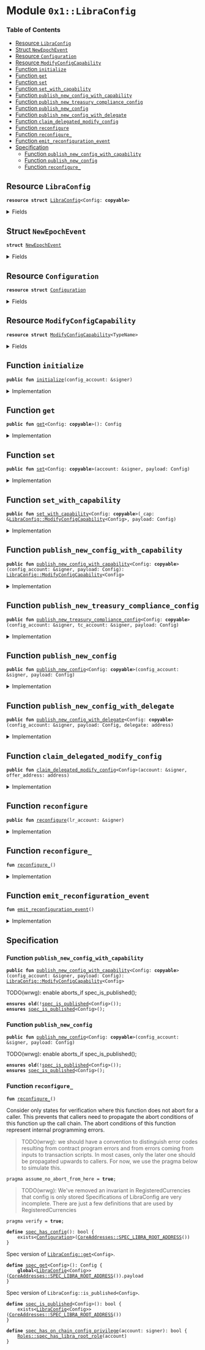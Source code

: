 
<a name="0x1_LibraConfig"></a>

# Module `0x1::LibraConfig`

### Table of Contents

-  [Resource `LibraConfig`](#0x1_LibraConfig_LibraConfig)
-  [Struct `NewEpochEvent`](#0x1_LibraConfig_NewEpochEvent)
-  [Resource `Configuration`](#0x1_LibraConfig_Configuration)
-  [Resource `ModifyConfigCapability`](#0x1_LibraConfig_ModifyConfigCapability)
-  [Function `initialize`](#0x1_LibraConfig_initialize)
-  [Function `get`](#0x1_LibraConfig_get)
-  [Function `set`](#0x1_LibraConfig_set)
-  [Function `set_with_capability`](#0x1_LibraConfig_set_with_capability)
-  [Function `publish_new_config_with_capability`](#0x1_LibraConfig_publish_new_config_with_capability)
-  [Function `publish_new_treasury_compliance_config`](#0x1_LibraConfig_publish_new_treasury_compliance_config)
-  [Function `publish_new_config`](#0x1_LibraConfig_publish_new_config)
-  [Function `publish_new_config_with_delegate`](#0x1_LibraConfig_publish_new_config_with_delegate)
-  [Function `claim_delegated_modify_config`](#0x1_LibraConfig_claim_delegated_modify_config)
-  [Function `reconfigure`](#0x1_LibraConfig_reconfigure)
-  [Function `reconfigure_`](#0x1_LibraConfig_reconfigure_)
-  [Function `emit_reconfiguration_event`](#0x1_LibraConfig_emit_reconfiguration_event)
-  [Specification](#0x1_LibraConfig_Specification)
    -  [Function `publish_new_config_with_capability`](#0x1_LibraConfig_Specification_publish_new_config_with_capability)
    -  [Function `publish_new_config`](#0x1_LibraConfig_Specification_publish_new_config)
    -  [Function `reconfigure_`](#0x1_LibraConfig_Specification_reconfigure_)



<a name="0x1_LibraConfig_LibraConfig"></a>

## Resource `LibraConfig`



<pre><code><b>resource</b> <b>struct</b> <a href="#0x1_LibraConfig">LibraConfig</a>&lt;Config: <b>copyable</b>&gt;
</code></pre>



<details>
<summary>Fields</summary>


<dl>
<dt>

<code>payload: Config</code>
</dt>
<dd>

</dd>
</dl>


</details>

<a name="0x1_LibraConfig_NewEpochEvent"></a>

## Struct `NewEpochEvent`



<pre><code><b>struct</b> <a href="#0x1_LibraConfig_NewEpochEvent">NewEpochEvent</a>
</code></pre>



<details>
<summary>Fields</summary>


<dl>
<dt>

<code>epoch: u64</code>
</dt>
<dd>

</dd>
</dl>


</details>

<a name="0x1_LibraConfig_Configuration"></a>

## Resource `Configuration`



<pre><code><b>resource</b> <b>struct</b> <a href="#0x1_LibraConfig_Configuration">Configuration</a>
</code></pre>



<details>
<summary>Fields</summary>


<dl>
<dt>

<code>epoch: u64</code>
</dt>
<dd>

</dd>
<dt>

<code>last_reconfiguration_time: u64</code>
</dt>
<dd>

</dd>
<dt>

<code>events: <a href="Event.md#0x1_Event_EventHandle">Event::EventHandle</a>&lt;<a href="#0x1_LibraConfig_NewEpochEvent">LibraConfig::NewEpochEvent</a>&gt;</code>
</dt>
<dd>

</dd>
</dl>


</details>

<a name="0x1_LibraConfig_ModifyConfigCapability"></a>

## Resource `ModifyConfigCapability`



<pre><code><b>resource</b> <b>struct</b> <a href="#0x1_LibraConfig_ModifyConfigCapability">ModifyConfigCapability</a>&lt;TypeName&gt;
</code></pre>



<details>
<summary>Fields</summary>


<dl>
<dt>

<code>dummy_field: bool</code>
</dt>
<dd>

</dd>
</dl>


</details>

<a name="0x1_LibraConfig_initialize"></a>

## Function `initialize`



<pre><code><b>public</b> <b>fun</b> <a href="#0x1_LibraConfig_initialize">initialize</a>(config_account: &signer)
</code></pre>



<details>
<summary>Implementation</summary>


<pre><code><b>public</b> <b>fun</b> <a href="#0x1_LibraConfig_initialize">initialize</a>(
    config_account: &signer,
) {
    <b>assert</b>(<a href="LibraTimestamp.md#0x1_LibraTimestamp_is_genesis">LibraTimestamp::is_genesis</a>(), ENOT_GENESIS);
    // Operational constraint
    <b>assert</b>(<a href="Signer.md#0x1_Signer_address_of">Signer::address_of</a>(config_account) == <a href="CoreAddresses.md#0x1_CoreAddresses_LIBRA_ROOT_ADDRESS">CoreAddresses::LIBRA_ROOT_ADDRESS</a>(), EINVALID_SINGLETON_ADDRESS);
    move_to&lt;<a href="#0x1_LibraConfig_Configuration">Configuration</a>&gt;(
        config_account,
        <a href="#0x1_LibraConfig_Configuration">Configuration</a> {
            epoch: 0,
            last_reconfiguration_time: 0,
            events: <a href="Event.md#0x1_Event_new_event_handle">Event::new_event_handle</a>&lt;<a href="#0x1_LibraConfig_NewEpochEvent">NewEpochEvent</a>&gt;(config_account),
        }
    );
}
</code></pre>



</details>

<a name="0x1_LibraConfig_get"></a>

## Function `get`



<pre><code><b>public</b> <b>fun</b> <a href="#0x1_LibraConfig_get">get</a>&lt;Config: <b>copyable</b>&gt;(): Config
</code></pre>



<details>
<summary>Implementation</summary>


<pre><code><b>public</b> <b>fun</b> <a href="#0x1_LibraConfig_get">get</a>&lt;Config: <b>copyable</b>&gt;(): Config
<b>acquires</b> <a href="#0x1_LibraConfig">LibraConfig</a> {
    <b>let</b> addr = <a href="CoreAddresses.md#0x1_CoreAddresses_LIBRA_ROOT_ADDRESS">CoreAddresses::LIBRA_ROOT_ADDRESS</a>();
    <b>assert</b>(exists&lt;<a href="#0x1_LibraConfig">LibraConfig</a>&lt;Config&gt;&gt;(addr), ECONFIG_DOES_NOT_EXIST);
    *&borrow_global&lt;<a href="#0x1_LibraConfig">LibraConfig</a>&lt;Config&gt;&gt;(addr).payload
}
</code></pre>



</details>

<a name="0x1_LibraConfig_set"></a>

## Function `set`



<pre><code><b>public</b> <b>fun</b> <a href="#0x1_LibraConfig_set">set</a>&lt;Config: <b>copyable</b>&gt;(account: &signer, payload: Config)
</code></pre>



<details>
<summary>Implementation</summary>


<pre><code><b>public</b> <b>fun</b> <a href="#0x1_LibraConfig_set">set</a>&lt;Config: <b>copyable</b>&gt;(account: &signer, payload: Config)
<b>acquires</b> <a href="#0x1_LibraConfig">LibraConfig</a>, <a href="#0x1_LibraConfig_Configuration">Configuration</a> {
    <b>let</b> addr = <a href="CoreAddresses.md#0x1_CoreAddresses_LIBRA_ROOT_ADDRESS">CoreAddresses::LIBRA_ROOT_ADDRESS</a>();
    <b>assert</b>(exists&lt;<a href="#0x1_LibraConfig">LibraConfig</a>&lt;Config&gt;&gt;(addr), ECONFIG_DOES_NOT_EXIST);
    <b>let</b> signer_address = <a href="Signer.md#0x1_Signer_address_of">Signer::address_of</a>(account);
    <b>assert</b>(exists&lt;<a href="#0x1_LibraConfig_ModifyConfigCapability">ModifyConfigCapability</a>&lt;Config&gt;&gt;(signer_address), EMODIFY_CAPABILITY_NOT_HELD);

    <b>let</b> config = borrow_global_mut&lt;<a href="#0x1_LibraConfig">LibraConfig</a>&lt;Config&gt;&gt;(addr);
    config.payload = payload;

    <a href="#0x1_LibraConfig_reconfigure_">reconfigure_</a>();
}
</code></pre>



</details>

<a name="0x1_LibraConfig_set_with_capability"></a>

## Function `set_with_capability`



<pre><code><b>public</b> <b>fun</b> <a href="#0x1_LibraConfig_set_with_capability">set_with_capability</a>&lt;Config: <b>copyable</b>&gt;(_cap: &<a href="#0x1_LibraConfig_ModifyConfigCapability">LibraConfig::ModifyConfigCapability</a>&lt;Config&gt;, payload: Config)
</code></pre>



<details>
<summary>Implementation</summary>


<pre><code><b>public</b> <b>fun</b> <a href="#0x1_LibraConfig_set_with_capability">set_with_capability</a>&lt;Config: <b>copyable</b>&gt;(
    _cap: &<a href="#0x1_LibraConfig_ModifyConfigCapability">ModifyConfigCapability</a>&lt;Config&gt;,
    payload: Config
) <b>acquires</b> <a href="#0x1_LibraConfig">LibraConfig</a>, <a href="#0x1_LibraConfig_Configuration">Configuration</a> {
    <b>let</b> addr = <a href="CoreAddresses.md#0x1_CoreAddresses_LIBRA_ROOT_ADDRESS">CoreAddresses::LIBRA_ROOT_ADDRESS</a>();
    <b>assert</b>(exists&lt;<a href="#0x1_LibraConfig">LibraConfig</a>&lt;Config&gt;&gt;(addr), ECONFIG_DOES_NOT_EXIST);
    <b>let</b> config = borrow_global_mut&lt;<a href="#0x1_LibraConfig">LibraConfig</a>&lt;Config&gt;&gt;(addr);
    config.payload = payload;
    <a href="#0x1_LibraConfig_reconfigure_">reconfigure_</a>();
}
</code></pre>



</details>

<a name="0x1_LibraConfig_publish_new_config_with_capability"></a>

## Function `publish_new_config_with_capability`



<pre><code><b>public</b> <b>fun</b> <a href="#0x1_LibraConfig_publish_new_config_with_capability">publish_new_config_with_capability</a>&lt;Config: <b>copyable</b>&gt;(config_account: &signer, payload: Config): <a href="#0x1_LibraConfig_ModifyConfigCapability">LibraConfig::ModifyConfigCapability</a>&lt;Config&gt;
</code></pre>



<details>
<summary>Implementation</summary>


<pre><code><b>public</b> <b>fun</b> <a href="#0x1_LibraConfig_publish_new_config_with_capability">publish_new_config_with_capability</a>&lt;Config: <b>copyable</b>&gt;(
    config_account: &signer,
    payload: Config,
): <a href="#0x1_LibraConfig_ModifyConfigCapability">ModifyConfigCapability</a>&lt;Config&gt; {
    <b>assert</b>(<a href="Roles.md#0x1_Roles_has_on_chain_config_privilege">Roles::has_on_chain_config_privilege</a>(config_account), ENO_CONFIG_PRIVILEGE);
    <b>assert</b>(<a href="Signer.md#0x1_Signer_address_of">Signer::address_of</a>(config_account) == <a href="CoreAddresses.md#0x1_CoreAddresses_LIBRA_ROOT_ADDRESS">CoreAddresses::LIBRA_ROOT_ADDRESS</a>(), EINVALID_SINGLETON_ADDRESS);
    move_to(config_account, <a href="#0x1_LibraConfig">LibraConfig</a> { payload });
    // We don't trigger reconfiguration here, instead we'll wait for all validators <b>update</b> the binary
    // <b>to</b> register this config into ON_CHAIN_CONFIG_REGISTRY then send another transaction <b>to</b> change
    // the value which triggers the reconfiguration.
    <b>return</b> <a href="#0x1_LibraConfig_ModifyConfigCapability">ModifyConfigCapability</a>&lt;Config&gt; {}
}
</code></pre>



</details>

<a name="0x1_LibraConfig_publish_new_treasury_compliance_config"></a>

## Function `publish_new_treasury_compliance_config`



<pre><code><b>public</b> <b>fun</b> <a href="#0x1_LibraConfig_publish_new_treasury_compliance_config">publish_new_treasury_compliance_config</a>&lt;Config: <b>copyable</b>&gt;(config_account: &signer, tc_account: &signer, payload: Config)
</code></pre>



<details>
<summary>Implementation</summary>


<pre><code><b>public</b> <b>fun</b> <a href="#0x1_LibraConfig_publish_new_treasury_compliance_config">publish_new_treasury_compliance_config</a>&lt;Config: <b>copyable</b>&gt;(
    config_account: &signer,
    tc_account: &signer,
    payload: Config,
) {
    <b>assert</b>(<a href="Roles.md#0x1_Roles_has_on_chain_config_privilege">Roles::has_on_chain_config_privilege</a>(config_account), ENO_CONFIG_PRIVILEGE);
    move_to(config_account, <a href="#0x1_LibraConfig">LibraConfig</a> { payload });
    move_to(tc_account, <a href="#0x1_LibraConfig_ModifyConfigCapability">ModifyConfigCapability</a>&lt;Config&gt; {});
}
</code></pre>



</details>

<a name="0x1_LibraConfig_publish_new_config"></a>

## Function `publish_new_config`



<pre><code><b>public</b> <b>fun</b> <a href="#0x1_LibraConfig_publish_new_config">publish_new_config</a>&lt;Config: <b>copyable</b>&gt;(config_account: &signer, payload: Config)
</code></pre>



<details>
<summary>Implementation</summary>


<pre><code><b>public</b> <b>fun</b> <a href="#0x1_LibraConfig_publish_new_config">publish_new_config</a>&lt;Config: <b>copyable</b>&gt;(
    config_account: &signer,
    payload: Config
) {
    <b>assert</b>(<a href="Roles.md#0x1_Roles_has_on_chain_config_privilege">Roles::has_on_chain_config_privilege</a>(config_account), ENO_CONFIG_PRIVILEGE);
    <b>assert</b>(<a href="Signer.md#0x1_Signer_address_of">Signer::address_of</a>(config_account) == <a href="CoreAddresses.md#0x1_CoreAddresses_LIBRA_ROOT_ADDRESS">CoreAddresses::LIBRA_ROOT_ADDRESS</a>(), EINVALID_SINGLETON_ADDRESS);
    move_to(config_account, <a href="#0x1_LibraConfig_ModifyConfigCapability">ModifyConfigCapability</a>&lt;Config&gt; {});
    move_to(config_account, <a href="#0x1_LibraConfig">LibraConfig</a>{ payload });
    // We don't trigger reconfiguration here, instead we'll wait for all validators <b>update</b> the binary
    // <b>to</b> register this config into ON_CHAIN_CONFIG_REGISTRY then send another transaction <b>to</b> change
    // the value which triggers the reconfiguration.
}
</code></pre>



</details>

<a name="0x1_LibraConfig_publish_new_config_with_delegate"></a>

## Function `publish_new_config_with_delegate`



<pre><code><b>public</b> <b>fun</b> <a href="#0x1_LibraConfig_publish_new_config_with_delegate">publish_new_config_with_delegate</a>&lt;Config: <b>copyable</b>&gt;(config_account: &signer, payload: Config, delegate: address)
</code></pre>



<details>
<summary>Implementation</summary>


<pre><code><b>public</b> <b>fun</b> <a href="#0x1_LibraConfig_publish_new_config_with_delegate">publish_new_config_with_delegate</a>&lt;Config: <b>copyable</b>&gt;(
    config_account: &signer,
    payload: Config,
    delegate: address,
) {
    <b>assert</b>(<a href="Roles.md#0x1_Roles_has_on_chain_config_privilege">Roles::has_on_chain_config_privilege</a>(config_account), ENO_CONFIG_PRIVILEGE);
    <b>assert</b>(<a href="Signer.md#0x1_Signer_address_of">Signer::address_of</a>(config_account) == <a href="CoreAddresses.md#0x1_CoreAddresses_LIBRA_ROOT_ADDRESS">CoreAddresses::LIBRA_ROOT_ADDRESS</a>(), EINVALID_SINGLETON_ADDRESS);
    <a href="Offer.md#0x1_Offer_create">Offer::create</a>(config_account, <a href="#0x1_LibraConfig_ModifyConfigCapability">ModifyConfigCapability</a>&lt;Config&gt;{}, delegate);
    move_to(config_account, <a href="#0x1_LibraConfig">LibraConfig</a> { payload });
    // We don't trigger reconfiguration here, instead we'll wait for all validators <b>update</b> the
    // binary <b>to</b> register this config into ON_CHAIN_CONFIG_REGISTRY then send another
    // transaction <b>to</b> change the value which triggers the reconfiguration.
}
</code></pre>



</details>

<a name="0x1_LibraConfig_claim_delegated_modify_config"></a>

## Function `claim_delegated_modify_config`



<pre><code><b>public</b> <b>fun</b> <a href="#0x1_LibraConfig_claim_delegated_modify_config">claim_delegated_modify_config</a>&lt;Config&gt;(account: &signer, offer_address: address)
</code></pre>



<details>
<summary>Implementation</summary>


<pre><code><b>public</b> <b>fun</b> <a href="#0x1_LibraConfig_claim_delegated_modify_config">claim_delegated_modify_config</a>&lt;Config&gt;(account: &signer, offer_address: address) {
    move_to(account, <a href="Offer.md#0x1_Offer_redeem">Offer::redeem</a>&lt;<a href="#0x1_LibraConfig_ModifyConfigCapability">ModifyConfigCapability</a>&lt;Config&gt;&gt;(account, offer_address))
}
</code></pre>



</details>

<a name="0x1_LibraConfig_reconfigure"></a>

## Function `reconfigure`



<pre><code><b>public</b> <b>fun</b> <a href="#0x1_LibraConfig_reconfigure">reconfigure</a>(lr_account: &signer)
</code></pre>



<details>
<summary>Implementation</summary>


<pre><code><b>public</b> <b>fun</b> <a href="#0x1_LibraConfig_reconfigure">reconfigure</a>(
    lr_account: &signer,
) <b>acquires</b> <a href="#0x1_LibraConfig_Configuration">Configuration</a> {
    // Only callable by libra root account or by the VM internally.
    <b>assert</b>(<a href="Roles.md#0x1_Roles_has_libra_root_role">Roles::has_libra_root_role</a>(lr_account), ENOT_LIBRA_ROOT);
    <a href="#0x1_LibraConfig_reconfigure_">reconfigure_</a>();
}
</code></pre>



</details>

<a name="0x1_LibraConfig_reconfigure_"></a>

## Function `reconfigure_`



<pre><code><b>fun</b> <a href="#0x1_LibraConfig_reconfigure_">reconfigure_</a>()
</code></pre>



<details>
<summary>Implementation</summary>


<pre><code><b>fun</b> <a href="#0x1_LibraConfig_reconfigure_">reconfigure_</a>() <b>acquires</b> <a href="#0x1_LibraConfig_Configuration">Configuration</a> {
   // Do not do anything <b>if</b> time is not set up yet, this is <b>to</b> avoid genesis emit too many epochs.
   <b>if</b> (<a href="LibraTimestamp.md#0x1_LibraTimestamp_is_not_initialized">LibraTimestamp::is_not_initialized</a>()) {
       <b>return</b> ()
   };

   <b>let</b> config_ref = borrow_global_mut&lt;<a href="#0x1_LibraConfig_Configuration">Configuration</a>&gt;(<a href="CoreAddresses.md#0x1_CoreAddresses_LIBRA_ROOT_ADDRESS">CoreAddresses::LIBRA_ROOT_ADDRESS</a>());

   // Ensure that there is at most one reconfiguration per transaction. This <b>ensures</b> that there is a 1-1
   // correspondence between system reconfigurations and emitted ReconfigurationEvents.

   <b>let</b> current_block_time = <a href="LibraTimestamp.md#0x1_LibraTimestamp_now_microseconds">LibraTimestamp::now_microseconds</a>();
   <b>assert</b>(current_block_time &gt; config_ref.last_reconfiguration_time, EINVALID_BLOCK_TIME);
   config_ref.last_reconfiguration_time = current_block_time;

   <a href="#0x1_LibraConfig_emit_reconfiguration_event">emit_reconfiguration_event</a>();
}
</code></pre>



</details>

<a name="0x1_LibraConfig_emit_reconfiguration_event"></a>

## Function `emit_reconfiguration_event`



<pre><code><b>fun</b> <a href="#0x1_LibraConfig_emit_reconfiguration_event">emit_reconfiguration_event</a>()
</code></pre>



<details>
<summary>Implementation</summary>


<pre><code><b>fun</b> <a href="#0x1_LibraConfig_emit_reconfiguration_event">emit_reconfiguration_event</a>() <b>acquires</b> <a href="#0x1_LibraConfig_Configuration">Configuration</a> {
    <b>let</b> config_ref = borrow_global_mut&lt;<a href="#0x1_LibraConfig_Configuration">Configuration</a>&gt;(<a href="CoreAddresses.md#0x1_CoreAddresses_LIBRA_ROOT_ADDRESS">CoreAddresses::LIBRA_ROOT_ADDRESS</a>());
    config_ref.epoch = config_ref.epoch + 1;

    <a href="Event.md#0x1_Event_emit_event">Event::emit_event</a>&lt;<a href="#0x1_LibraConfig_NewEpochEvent">NewEpochEvent</a>&gt;(
        &<b>mut</b> config_ref.events,
        <a href="#0x1_LibraConfig_NewEpochEvent">NewEpochEvent</a> {
            epoch: config_ref.epoch,
        },
    );
}
</code></pre>



</details>

<a name="0x1_LibraConfig_Specification"></a>

## Specification


<a name="0x1_LibraConfig_Specification_publish_new_config_with_capability"></a>

### Function `publish_new_config_with_capability`


<pre><code><b>public</b> <b>fun</b> <a href="#0x1_LibraConfig_publish_new_config_with_capability">publish_new_config_with_capability</a>&lt;Config: <b>copyable</b>&gt;(config_account: &signer, payload: Config): <a href="#0x1_LibraConfig_ModifyConfigCapability">LibraConfig::ModifyConfigCapability</a>&lt;Config&gt;
</code></pre>



TODO(wrwg): enable
aborts_if spec_is_published<Config>();


<pre><code><b>ensures</b> <b>old</b>(!<a href="#0x1_LibraConfig_spec_is_published">spec_is_published</a>&lt;Config&gt;());
<b>ensures</b> <a href="#0x1_LibraConfig_spec_is_published">spec_is_published</a>&lt;Config&gt;();
</code></pre>



<a name="0x1_LibraConfig_Specification_publish_new_config"></a>

### Function `publish_new_config`


<pre><code><b>public</b> <b>fun</b> <a href="#0x1_LibraConfig_publish_new_config">publish_new_config</a>&lt;Config: <b>copyable</b>&gt;(config_account: &signer, payload: Config)
</code></pre>



TODO(wrwg): enable
aborts_if spec_is_published<Config>();


<pre><code><b>ensures</b> <b>old</b>(!<a href="#0x1_LibraConfig_spec_is_published">spec_is_published</a>&lt;Config&gt;());
<b>ensures</b> <a href="#0x1_LibraConfig_spec_is_published">spec_is_published</a>&lt;Config&gt;();
</code></pre>



<a name="0x1_LibraConfig_Specification_reconfigure_"></a>

### Function `reconfigure_`


<pre><code><b>fun</b> <a href="#0x1_LibraConfig_reconfigure_">reconfigure_</a>()
</code></pre>



Consider only states for verification where this function does not abort
for a caller. This prevents that callers need to propagate the abort conditions of this
function up the call chain. The abort conditions of this function represent
internal programming errors.

> TODO(wrwg): we should have a convention to distinguish error codes resulting from
contract program errors and from errors coming from inputs to transaction
scripts. In most cases, only the later one should be propagated upwards to callers.
For now, we use the pragma below to simulate this.


<pre><code>pragma assume_no_abort_from_here = <b>true</b>;
</code></pre>



> TODO(wrwg): We've removed an invariant in RegisteredCurrencies that config is only stored
Specifications of LibraConfig are very incomplete.  There are just a few
definitions that are used by RegisteredCurrencies


<pre><code>pragma verify = <b>true</b>;
<a name="0x1_LibraConfig_spec_has_config"></a>
<b>define</b> <a href="#0x1_LibraConfig_spec_has_config">spec_has_config</a>(): bool {
    exists&lt;<a href="#0x1_LibraConfig_Configuration">Configuration</a>&gt;(<a href="CoreAddresses.md#0x1_CoreAddresses_SPEC_LIBRA_ROOT_ADDRESS">CoreAddresses::SPEC_LIBRA_ROOT_ADDRESS</a>())
}
</code></pre>


Spec version of
<code><a href="#0x1_LibraConfig_get">LibraConfig::get</a>&lt;Config&gt;</code>.


<a name="0x1_LibraConfig_spec_get"></a>


<pre><code><b>define</b> <a href="#0x1_LibraConfig_spec_get">spec_get</a>&lt;Config&gt;(): Config {
    <b>global</b>&lt;<a href="#0x1_LibraConfig">LibraConfig</a>&lt;Config&gt;&gt;(<a href="CoreAddresses.md#0x1_CoreAddresses_SPEC_LIBRA_ROOT_ADDRESS">CoreAddresses::SPEC_LIBRA_ROOT_ADDRESS</a>()).payload
}
</code></pre>


Spec version of
<code>LibraConfig::is_published&lt;Config&gt;</code>.


<a name="0x1_LibraConfig_spec_is_published"></a>


<pre><code><b>define</b> <a href="#0x1_LibraConfig_spec_is_published">spec_is_published</a>&lt;Config&gt;(): bool {
    exists&lt;<a href="#0x1_LibraConfig">LibraConfig</a>&lt;Config&gt;&gt;(<a href="CoreAddresses.md#0x1_CoreAddresses_SPEC_LIBRA_ROOT_ADDRESS">CoreAddresses::SPEC_LIBRA_ROOT_ADDRESS</a>())
}
<a name="0x1_LibraConfig_spec_has_on_chain_config_privilege"></a>
<b>define</b> <a href="#0x1_LibraConfig_spec_has_on_chain_config_privilege">spec_has_on_chain_config_privilege</a>(account: signer): bool {
    <a href="Roles.md#0x1_Roles_spec_has_libra_root_role">Roles::spec_has_libra_root_role</a>(account)
}
</code></pre>
